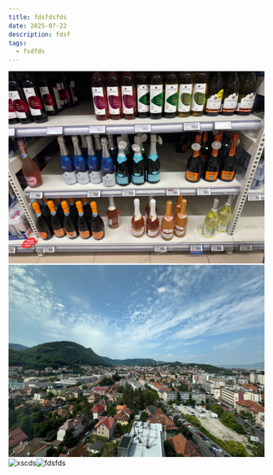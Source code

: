 ```yaml
---
title: fdsfdsfds
date: 2025-07-22
description: fdsf
tags:
  - fsdfds
---
```


![dsadsa](IMG_3657.webp)![sasa](IMG_3660.webp)![xscds](/uploads/IMG_3659.webp)![fdsfds](/uploads/IMG_3663.webp)
